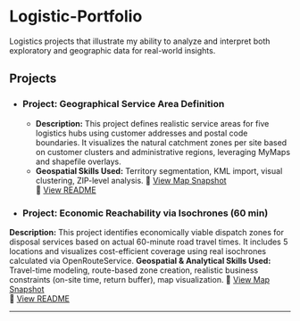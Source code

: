 # Logistic-Portfolio
Logistics projects that illustrate my ability to analyze and interpret both exploratory and geographic data for real-world insights.

## Projects

* ### Project: Geographical Service Area Definition
  * **Description:** This project defines realistic service areas for five logistics hubs using customer addresses and postal code boundaries. It visualizes the natural catchment zones per site based on customer clusters and administrative regions, leveraging MyMaps and shapefile overlays.
  * **Geospatial Skills Used:** Territory segmentation, KML import, visual clustering, ZIP-level analysis.
🔗 [View Map Snapshot](./visuals/service_area_definition.png)  
📄 [View README](./geographical-service-area/README.md)

* ### Project: Economic Reachability via Isochrones (60 min)
**Description:** This project identifies economically viable dispatch zones for disposal services based on actual 60-minute road travel times. It includes 5 locations and visualizes cost-efficient coverage using real isochrones calculated via OpenRouteService.
**Geospatial & Analytical Skills Used:** Travel-time modeling, route-based zone creation, realistic business constraints (on-site time, return buffer), map visualization.
🔗 [View Map Snapshot](./visuals/isochrone_zones_60min.png)  
📄 [View README](./isochrone-economic-zones/README.md)

---

